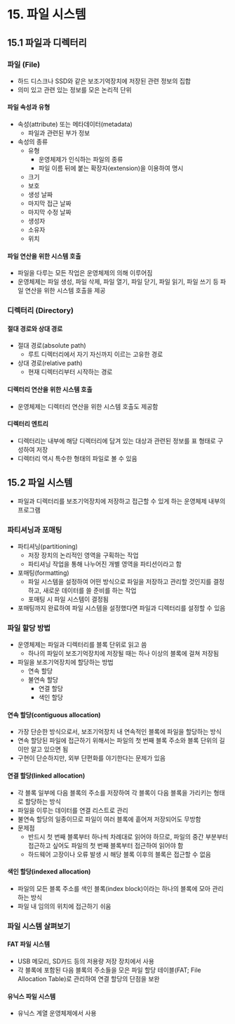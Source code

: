 # 15. 파일 시스템

## 15.1 파일과 디렉터리

### 파일 (File)

- 하드 디스크나 SSD와 같은 보조기억장치에 저장된 관련 정보의 집합
- 의미 있고 관련 있는 정보를 모은 논리적 단위

#### 파일 속성과 유형

- 속성(attribute) 또는 메타데이터(metadata)
    - 파일과 관련된 부가 정보
- 속성의 종류
    - 유형
        - 운영체제가 인식하는 파일의 종류
        - 파일 이름 뒤에 붙는 확장자(extension)을 이용하여 명시
    - 크기
    - 보호
    - 생성 날짜
    - 마지막 접근 날짜
    - 마지막 수정 날짜
    - 생성자
    - 소유자
    - 위치

#### 파일 연산을 위한 시스템 호출

- 파일을 다루는 모든 작업은 운영체제의 의해 이루어짐
- 운영체제는 파일 생성, 파일 삭제, 파일 열기, 파일 닫기, 파일 읽기, 파일 쓰기 등 파일 연산을 위한 시스템 호출을 제공

### 디렉터리 (Directory)

#### 절대 경로와 상대 경로

- 절대 경로(absolute path)
    - 루트 디렉터리에서 자기 자신까지 이르는 고유한 경로
- 상대 경로(relative path)
    - 현재 디렉터리부터 시작하는 경로

#### 디렉터리 연산을 위한 시스템 호출

- 운영체제는 디렉터리 연산을 위한 시스템 호출도 제공함

#### 디렉터리 엔트리

- 디렉터리는 내부에 해당 디렉터리에 담겨 있는 대상과 관련된 정보를 표 형태로 구성하여 저장
- 디렉터리 역시 특수한 형태의 파일로 볼 수 있음

## 15.2 파일 시스템

- 파일과 디렉터리를 보조기억장치에 저장하고 접근할 수 있게 하는 운영체제 내부의 프로그램

### 파티셔닝과 포매팅

- 파티셔닝(partitioning)
    - 저장 장치의 논리적인 영역을 구획하는 작업
    - 파티셔닝 작업을 통해 나누어진 개별 영역을 파티션이라고 함
- 포매팅(formatting)
    - 파일 시스템을 설정하여 어떤 방식으로 파일을 저장하고 관리할 것인지를 결정하고, 새로운 데이터를 쓸 준비를 하는 작업
    - 포매팅 시 파일 시스템이 결정됨
- 포매팅까지 완료하여 파일 시스템을 설정했다면 파일과 디렉터리를 설정할 수 있음

### 파일 할당 방법

- 운영체제는 파일과 디렉터리를 블록 단위로 읽고 씀
    - 하나의 파일이 보조기억장치에 저장될 때는 하나 이상의 블록에 걸쳐 저장됨
- 파일을 보조기억장치에 할당하는 방법
    - 연속 할당
    - 불연속 할당
        - 연결 할당
        - 색인 할당

#### 연속 할당(contiguous allocation)

- 가장 단순한 방식으로서, 보조기억장치 내 연속적인 블록에 파일을 할당하는 방식
- 연속 할당된 파일에 접근하기 위해서는 파일의 첫 번째 블록 주소와 블록 단위의 길이만 알고 있으면 됨
- 구현이 단순하지만, 외부 단편화를 야기한다는 문제가 있음

#### 연결 할당(linked allocation)

- 각 블록 일부에 다음 블록의 주소를 저장하여 각 블록이 다음 블록을 가리키는 형태로 할당하는 방식
- 파일을 이루는 데이터를 연결 리스트로 관리
- 불연속 할당의 일종이므로 파일이 여러 블록에 흩어져 저장되어도 무방함
- 문제점
    - 반드시 첫 번째 블록부터 하나씩 차례대로 읽어야 하므로, 파일의 중간 부분부터 접근하고 싶어도 파일의 첫 번째 블록부터 접근하여 읽어야 함
    - 하드웨어 고장이나 오류 발생 시 해당 블록 이후의 블록은 접근할 수 없음

#### 색인 할당(indexed allocation)

- 파일의 모든 블록 주소를 색인 블록(index block)이라는 하나의 블록에 모아 관리하는 방식
- 파일 내 임의의 위치에 접근하기 쉬움

### 파일 시스템 살펴보기

#### FAT 파일 시스템

- USB 메모리, SD카드 등의 저용량 저장 장치에서 사용
- 각 블록에 포함된 다음 블록의 주소들을 모은 파일 할당 테이블(FAT; File Allocation Table)로 관리하여 연결 할당의 단점을 보완

#### 유닉스 파일 시스템

- 유닉스 계열 운영체제에서 사용
